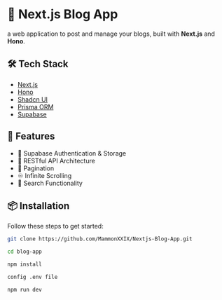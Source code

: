 # 📝 Next.js Blog App

a web application to post and manage your blogs, built with **Next.js** and **Hono**.

## 🛠 Tech Stack

-   [Next.js](https://nextjs.org/)
-   [Hono](https://hono.dev/)
-   [Shadcn UI](https://ui.shadcn.com/)
-   [Prisma ORM](https://www.prisma.io/)
-   [Supabase](https://supabase.com/)

## 🚀 Features

-   🔐 Supabase Authentication & Storage
-   🧱 RESTful API Architecture
-   📄 Pagination
-   ♾️ Infinite Scrolling
-   🔎 Search Functionality

## 📦 Installation

Follow these steps to get started:

```bash
git clone https://github.com/MammonXXIX/Nextjs-Blog-App.git

cd blog-app

npm install

config .env file

npm run dev
```
